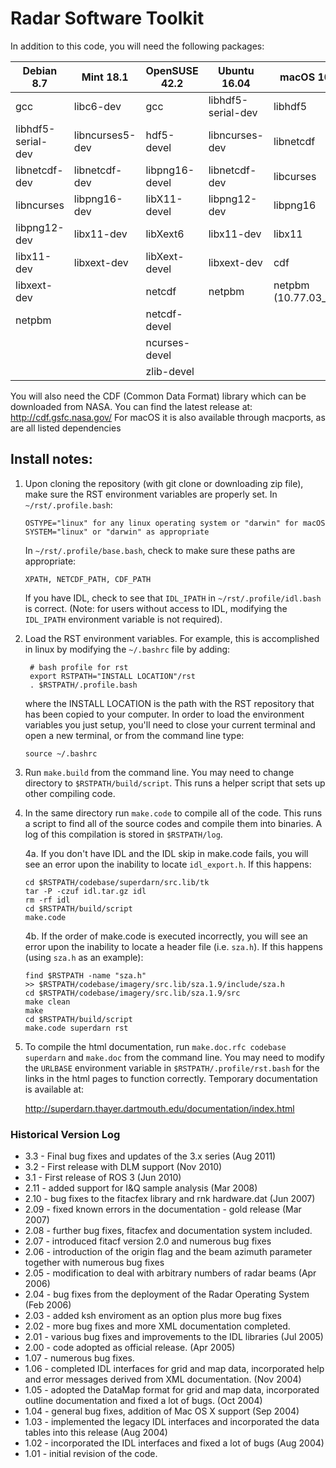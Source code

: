 Radar Software Toolkit
========

In addition to this code, you will need the following packages:

Debian 8.7 | Mint 18.1 | OpenSUSE 42.2 | Ubuntu 16.04 | macOS 10.12.4
---------- | --------- | ------------- | ------------ | --------------
gcc | libc6-dev | gcc | libhdf5-serial-dev | libhdf5
libhdf5-serial-dev | libncurses5-dev | hdf5-devel | libncurses-dev | libnetcdf
libnetcdf-dev | libnetcdf-dev | libpng16-devel | libnetcdf-dev | libcurses
libncurses | libpng16-dev | libX11-devel | libpng12-dev | libpng16
libpng12-dev | libx11-dev | libXext6 | libx11-dev | libx11
libx11-dev | libxext-dev | libXext-devel | libxext-dev | cdf
libxext-dev | | netcdf | netpbm | netpbm (10.77.03_2+x11)
netpbm | | netcdf-devel | |
 | | | ncurses-devel | |
 | | | zlib-devel | |

You will also need the CDF (Common Data Format) library which can be downloaded from NASA.
You can find the latest release at: http://cdf.gsfc.nasa.gov/
For macOS it is also available through macports, as are all listed dependencies


## Install notes:


1. Upon cloning the repository (with git clone or downloading zip file), make sure the RST
   environment variables are properly set.   In `~/rst/.profile.bash`:

       OSTYPE="linux" for any linux operating system or "darwin" for macOS
       SYSTEM="linux" or "darwin" as appropriate

   In `~/rst/.profile/base.bash`, check to make sure these paths are appropriate:

   `XPATH, NETCDF_PATH, CDF_PATH`

   If you have IDL, check to see that `IDL_IPATH` in `~/rst/.profile/idl.bash` is correct.
   (Note: for users without access to IDL, modifying the `IDL_IPATH` environment variable is
   not required).

2. Load the RST environment variables.  For example, this is accomplished in linux by modifying
   the `~/.bashrc` file by adding:

        # bash profile for rst
        export RSTPATH="INSTALL LOCATION"/rst
        . $RSTPATH/.profile.bash

   where the INSTALL LOCATION is the path with the RST repository that has been copied to your
   computer.  In order to load the environment variables you just setup, you'll need to close 
   your current terminal and open a new terminal, or from the command line type:
   
       source ~/.bashrc

3. Run `make.build` from the command line.  You may need to change directory to `$RSTPATH/build/script`.
   This runs a helper script that sets up other compiling code.

4. In the same directory run `make.code` to compile all of the code.
   This runs a script to find all of the source codes and compile them into binaries.
   A log of this compilation is stored in `$RSTPATH/log`.

   4a.	 If you don't have IDL and the IDL skip in make.code fails, you will see an error
   	 upon the inability to locate `idl_export.h`.  If this happens:

	 ```
	 cd $RSTPATH/codebase/superdarn/src.lib/tk
	 tar -P -czuf idl.tar.gz idl
	 rm -rf idl
	 cd $RSTPATH/build/script
	 make.code
	 ```

   4b.	 If the order of make.code is executed incorrectly, you will see an error upon
   	 the inability to locate a header file (i.e. `sza.h`).  If this happens (using
	 `sza.h` as an example):

	 ```
	 find $RSTPATH -name "sza.h"
	 >> $RSTPATH/codebase/imagery/src.lib/sza.1.9/include/sza.h
	 cd $RSTPATH/codebase/imagery/src.lib/sza.1.9/src
	 make clean
	 make
	 cd $RSTPATH/build/script
	 make.code superdarn rst
	 ```

5. To compile the html documentation, run `make.doc.rfc codebase superdarn` and
   `make.doc` from the command line. You may need to modify the `URLBASE`
   environment variable in `$RSTPATH/.profile/rst.bash` for the links in the html pages to
   function correctly.  Temporary documentation is available at:

   http://superdarn.thayer.dartmouth.edu/documentation/index.html


### Historical Version Log


- 3.3   -  Final bug fixes and updates of the 3.x series (Aug 2011)
- 3.2   -  First release with DLM support (Nov 2010)
- 3.1   -  First release of ROS 3 (Jun 2010)
- 2.11  -  added support for I&Q sample analysis (Mar 2008)
- 2.10  -  bug fixes to the fitacfex library and rnk hardware.dat (Jun 2007)
- 2.09  -  fixed known errors in the documentation - gold release (Mar 2007)
- 2.08  -  further bug fixes, fitacfex and documentation system
           included. 
- 2.07  -  introduced fitacf version 2.0 and numerous bug fixes
- 2.06  -  introduction of the origin flag and the beam azimuth parameter
           together with numerous bug fixes
- 2.05  -  modification to deal with arbitrary numbers of radar beams (Apr 2006)
- 2.04  -  bug fixes from the deployment of the Radar Operating System (Feb 2006)
- 2.03  -  added ksh enviroment as an option plus more bug fixes
- 2.02  -  more bug fixes and more XML documentation completed.
- 2.01  -  various bug fixes and improvements to the IDL libraries (Jul 2005)
- 2.00  -  code adopted as official release. (Apr 2005)
- 1.07  -  numerous bug fixes.
- 1.06  -  completed IDL interfaces for grid and map data, incorporated help
           and error messages derived from XML documentation. (Nov 2004)
- 1.05  -  adopted the DataMap format for grid and map data, incorporated
           outline documentation and fixed a lot of bugs. (Oct 2004)
- 1.04  -  general bug fixes, addition of Mac OS X support (Sep 2004)
- 1.03  -  implemented the legacy IDL interfaces and incorporated the
           data tables into this release (Aug 2004)
- 1.02  -  incorporated the IDL interfaces and fixed a lot of bugs (Aug 2004)
- 1.01  -  initial revision of the code.
